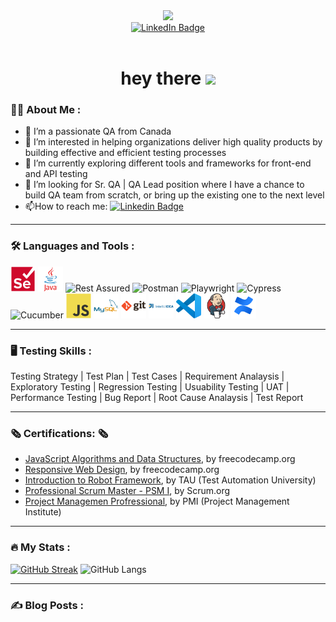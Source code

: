 <div id="header" align="center">
  <img src="https://media.giphy.com/media/kJV3yFjaVYtlP0CMOR/giphy.gif" width="100"/>
<div id="badges">
  <a href="https://www.linkedin.com/in/anvoqa">
    <img src="https://img.shields.io/badge/LinkedIn-blue?style=for-the-badge&logo=linkedin&logoColor=white" alt="LinkedIn Badge"/>
  </a>
  <br/>
  <img src="https://komarev.com/ghpvc/?username=anvoqa&style=flat-square&color=blue" alt="" />
  </div>
  <h1>
  hey there
  <img src="https://media.giphy.com/media/hvRJCLFzcasrR4ia7z/giphy.gif" width="30px"/>
</h1>
  </div>

### :technologist: About Me :

- 👋 I’m a passionate QA from Canada
- 👀 I’m interested in helping organizations deliver high quality products by building effective and efficient testing processes
- 🌱 I’m currently exploring different tools and frameworks for front-end and API testing
- 💞️ I’m looking for Sr. QA | QA Lead position where I have a chance to build QA team from scratch, or bring up the existing one to the next level
- :mailbox:How to reach me: [![Linkedin Badge](https://img.shields.io/badge/LinkedIn-blue?style=flat&logo=Linkedin&logoColor=white)](https://www.linkedin.com/in/anvoqa)

---

### :hammer_and_wrench: Languages and Tools :

<div>
  <img src="https://github.com/devicons/devicon/blob/master/icons/selenium/selenium-original.svg" title="Selenium" alt="Selenium" width="40" height="40"/>
   <img src="https://github.com/devicons/devicon/blob/master/icons/java/java-original-wordmark.svg" title="Java" alt="Java" width="40" height="40"/>
  <img src="https://rest-assured.io/img/logo-transparent.png" title="Rest Assured" alt="Rest Assured" width="40" height="40"/>
  <img src="https://www.svgrepo.com/download/354202/postman-icon.svg" title="Postman" alt="Postman" width="40" height="40"/>
  <img src="https://playwright.dev/img/playwright-logo.svg" title="Playwright" alt="Playwright" width="40" height="40"/>
  <img src="https://www.cypress.io/cypress_logo_social.png" title="Cypress" alt="Cypress" width="40" height="40"/>
  <img src="https://www.vectorlogo.zone/logos/cucumberio/cucumberio-ar21.png" title="Cucumber" alt="Cucumber" width="40" height="40"/>
  <img src="https://github.com/devicons/devicon/blob/master/icons/javascript/javascript-original.svg" title="JavaScript" alt="JavaScript" width="40" height="40"/>
  <img src="https://github.com/devicons/devicon/blob/master/icons/mysql/mysql-original-wordmark.svg" title="MySQL"  alt="MySQL" width="40" height="40"/>
  <img src="https://github.com/devicons/devicon/blob/master/icons/git/git-original-wordmark.svg" title="Git" alt="Git" width="40" height="40"/>
  <img src="https://github.com/devicons/devicon/blob/master/icons/intellij/intellij-original-wordmark.svg" title="IntelliJ" alt="IntelliJ" width="40" height="40"/>
  <img src="https://github.com/devicons/devicon/blob/master/icons/vscode/vscode-original.svg" title="VSCode" alt="VSCode" width="40" height="40"/>
  <img src="https://github.com/devicons/devicon/blob/master/icons/jenkins/jenkins-original.svg" title="jenkins" alt="jenkins" width="40" height="40"/>
  <img src="https://github.com/devicons/devicon/blob/master/icons/confluence/confluence-original.svg" title="Confluence" alt="Confluence" width="40" height="40"/>
</div>

---

### 🖥️ Testing Skills :
Testing Strategy | Test Plan | Test Cases | Requirement Analaysis | Exploratory Testing | Regression Testing | Usuability Testing | UAT | Performance Testing | Bug Report | Root Cause Analaysis | Test Report

---

### 🗞️ Certifications: 🗞️
- [JavaScript Algorithms and Data Structures](https://www.freecodecamp.org/certification/anvo/javascript-algorithms-and-data-structures), by freecodecamp.org
- [Responsive Web Design](https://www.freecodecamp.org/certification/anvo/responsive-web-design), by freecodecamp.org
- [Introduction to Robot Framework](https://testautomationu.applitools.com/certificate/?id=0de19848), by TAU (Test Automation University)
- [Professional Scrum Master - PSM I](https://www.credly.com/badges/30f02acf-9b92-46db-8c6f-e103003793a4/public_url), by Scrum.org
- [Project Managemen Profressional](https://www.credly.com/badges/72ec8239-cf89-451f-8c8e-95ff6feee95b/linked_in_profile), by PMI (Project Management Institute)

---

### :fire: My Stats :
[![GitHub Streak](https://github-readme-streak-stats.herokuapp.com?user=anvoqa&theme=blueberry&date_format=M%20j%5B%2C%20Y%5D)](https://git.io/streak-stats)
![GitHub Langs](https://github-readme-stats.vercel.app/api/top-langs/?username=anvoqa&layout=compact&theme=blue-green)

---

### :writing_hand: Blog Posts :
<!-- BLOG-POST-LIST:START -->
<!-- BLOG-POST-LIST:END -->

